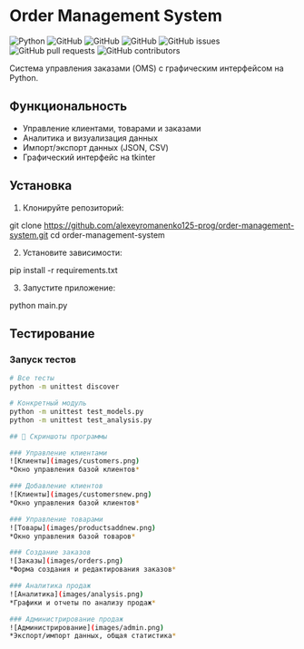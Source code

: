 # Order Management System
![Python](https://img.shields.io/badge/python-3.8%2B-blue)
![GitHub](https://img.shields.io/github/repo-size/alexeyromanenko125-prog/order-management-system)
![GitHub](https://img.shields.io/github/last-commit/alexeyromanenko125-prog/order-management-system)
![GitHub](https://img.shields.io/github/languages/top/alexeyromanenko125-prog/order-management-system)
![GitHub issues](https://img.shields.io/github/issues/alexeyromanenko125-prog/order-management-system)
![GitHub pull requests](https://img.shields.io/github/issues-pr/alexeyromanenko125-prog/order-management-system)
![GitHub contributors](https://img.shields.io/github/contributors/alexeyromanenko125-prog/order-management-system)


Система управления заказами (OMS) с графическим интерфейсом на Python.

## Функциональность

- Управление клиентами, товарами и заказами
- Аналитика и визуализация данных
- Импорт/экспорт данных (JSON, CSV)
- Графический интерфейс на tkinter

## Установка

1. Клонируйте репозиторий:

git clone https://github.com/alexeyromanenko125-prog/order-management-system.git
cd order-management-system

2. Установите зависимости:

pip install -r requirements.txt

3. Запустите приложение:

python main.py

## Тестирование

### Запуск тестов

```bash
# Все тесты
python -m unittest discover

# Конкретный модуль
python -m unittest test_models.py
python -m unittest test_analysis.py

## 📸 Скриншоты программы

### Управление клиентами
![Клиенты](images/customers.png)
*Окно управления базой клиентов*

### Добавление клиентов
![Клиенты](images/customersnew.png)
*Окно управления базой клиентов*

### Управление товарами
![Товары](images/productsaddnew.png)
*Окно управления базой товаров*

### Создание заказов
![Заказы](images/orders.png)
*Форма создания и редактирования заказов*

### Аналитика продаж
![Аналитика](images/analysis.png)
*Графики и отчеты по анализу продаж*

### Администрирование продаж
![Администрирование](images/admin.png)
*Экспорт/импорт данных, общая статистика*
